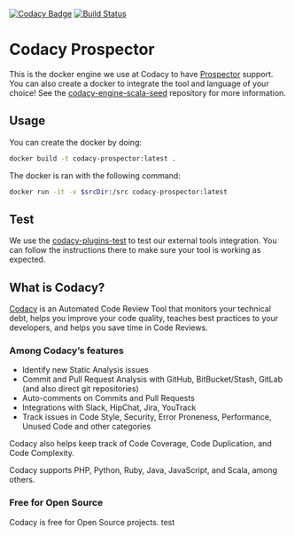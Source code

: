 [![Codacy Badge](https://api.codacy.com/project/badge/Grade/c4fb741e9a4f430dae15fd2b8e812dd5)](https://www.codacy.com/gh/codacy/codacy-prospector?utm_source=github.com&amp;utm_medium=referral&amp;utm_content=codacy/codacy-prospector&amp;utm_campaign=Badge_Grade)
[![Build Status](https://circleci.com/gh/codacy/codacy-pylint.svg?style=shield&circle-token=:circle-token)](https://circleci.com/gh/codacy/codacy-prospector)

# Codacy Prospector

This is the docker engine we use at Codacy to have [Prospector](https://github.com/PyCQA/prospector) support.
You can also create a docker to integrate the tool and language of your choice!
See the [codacy-engine-scala-seed](https://github.com/codacy/codacy-engine-scala-seed) repository for more information.

## Usage

You can create the docker by doing:

  ```bash
  docker build -t codacy-prospector:latest .
  ```

The docker is ran with the following command:

  ```bash
  docker run -it -v $srcDir:/src codacy-prospector:latest
  ```

## Test

We use the [codacy-plugins-test](https://github.com/codacy/codacy-plugins-test) to test our external tools integration.
You can follow the instructions there to make sure your tool is working as expected.

## What is Codacy?

[Codacy](https://www.codacy.com/) is an Automated Code Review Tool that monitors your technical debt, helps you improve your code quality, teaches best practices to your developers, and helps you save time in Code Reviews.

### Among Codacy’s features

- Identify new Static Analysis issues
- Commit and Pull Request Analysis with GitHub, BitBucket/Stash, GitLab (and also direct git repositories)
- Auto-comments on Commits and Pull Requests
- Integrations with Slack, HipChat, Jira, YouTrack
- Track issues in Code Style, Security, Error Proneness, Performance, Unused Code and other categories

Codacy also helps keep track of Code Coverage, Code Duplication, and Code Complexity.

Codacy supports PHP, Python, Ruby, Java, JavaScript, and Scala, among others.

### Free for Open Source

Codacy is free for Open Source projects.
test

